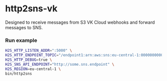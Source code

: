 # http2sns-vk

Designed to receive messages from S3 VK Cloud webhooks and forward messages to SNS.

### Run example

```sh
H2S_HTTP_LISTEN_ADDR=":5000" \
H2S_HTTP_ENDPOINT_TOPIC="/endpoint1:arn:aws:sns:eu-central-1:000000000000:SnsTopicName1,/endpoint2:arn:aws:sns:eu-central-1:000000000000:SnsTopicName2" \
H2S_HTTP_DEBUG=true \
H2S_SNS_API_ENDPOINT="http://some.sns.endpoint" \
H2S_REGION=eu-central-1 \
bin/http2sns
```
